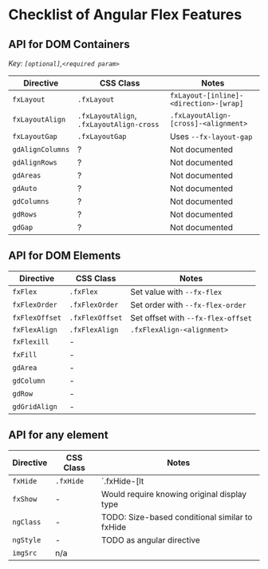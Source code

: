 # Checklist of Angular Flex Features

## API for DOM Containers

_Key: `[optional]`,`<required param>`_

| Directive  | CSS Class   | Notes |
|------------|-------------|-------|
| `fxLayout` | `.fxLayout` |  `fxLayout-[inline]-<direction>-[wrap]`     |
| `fxLayoutAlign` | `.fxLayoutAlign`, `.fxLayoutAlign-cross` |  `.fxLayoutAlign-[cross]-<alignment>`|
| `fxLayoutGap` | `.fxLayoutGap` | Uses `--fx-layout-gap` |
| `gdAlignColumns` | ? | Not documented |
| `gdAlignRows` | ? | Not documented |
| `gdAreas` | ? | Not documented |
| `gdAuto` | ? | Not documented |
| `gdColumns` | ? | Not documented |
| `gdRows` | ? | Not documented |
| `gdGap` | ? | Not documented |

## API for DOM Elements

| Directive  | CSS Class   | Notes |
|------------|-------------|-------|
| `fxFlex` | `.fxFlex` | Set value with `--fx-flex` |
| `fxFlexOrder` | `.fxFlexOrder` | Set order with `--fx-flex-order` |
| `fxFlexOffset` | `.fxFlexOffset` | Set offset with `--fx-flex-offset` |
| `fxFlexAlign` | `.fxFlexAlign` | `.fxFlexAlign-<alignment>` |
| `fxFlexill` | - | |
| `fxFill` | - | |
| `gdArea` | - | |
| `gdColumn` | - | |
| `gdRow` | - | |
| `gdGridAlign` | - | |

## API for any element

| Directive | CSS Class | Notes |
|-----------|-----------|-------|
| `fxHide` | `.fxHide` | `.fxHide-[lt | gt]-size` |
| `fxShow` | - | Would require knowing original display type |
| `ngClass` | - | TODO: Size-based conditional similar to fxHide |
| `ngStyle` | - | TODO as angular directive |
| `imgSrc` | n/a |  |